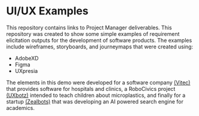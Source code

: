 # UI/UX Examples

This repository contains links to Project Manager deliverables. This repository was created to show some simple examples of requirement elicitation outputs for the development of software products. The examples include wireframes, storyboards, and journeymaps that were created using:
- AdobeXD
- Figma
- UXpresia

The elements in this demo were developed for a software company  [(Vitec)](./Vitec) that provides software for hospitals and clinics, a RoboCivics project [(UXbotz)](./UXbotz) intended to teach children about microplastics, and finally for a startup [(Zealbots)](./ZealBots) that was developing an AI powered search engine for academics. 
